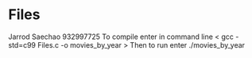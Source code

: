 # Files
Jarrod Saechao
932997725
To compile enter in command line < gcc -std=c99 Files.c -o movies_by_year >
Then to run enter ./movies_by_year

